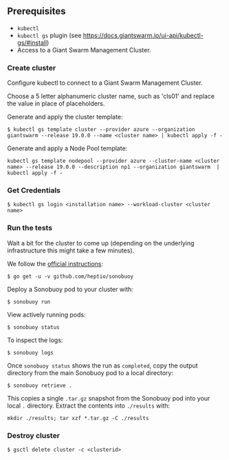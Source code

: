 ## Prerequisites

- `kubectl`
- `kubectl gs` plugin (see https://docs.giantswarm.io/ui-api/kubectl-gs/#install)
- Access to a Giant Swarm Management Cluster.

### Create cluster

Configure kubectl to connect to a Giant Swarm Management Cluster.

Choose a 5 letter alphanumeric cluster name, such as 'cls01' and replace the value in place of <cluster name> placeholders.

Generate and apply the cluster template:

```
$ kubectl gs template cluster --provider azure --organization giantswarm --release 19.0.0 --name <cluster name> | kubectl apply -f -
```

Generate and apply a Node Pool template:


```
kubectl gs template nodepool --provider azure --cluster-name <cluster name> --release 19.0.0 --description np1 --organization giantswarm  | kubectl apply -f -
```


### Get Credentials


```
$ kubectl gs login <installation name> --workload-cluster <cluster name>
```

### Run the tests

Wait a bit for the cluster to come up (depending on the underlying infrastructure this might take a few minutes).

We follow the [official instructions](https://github.com/cncf/k8s-conformance/blob/master/instructions.md):

```
$ go get -u -v github.com/heptio/sonobuoy
```

Deploy a Sonobuoy pod to your cluster with:

```
$ sonobuoy run
```

View actively running pods:

```
$ sonobuoy status
```

To inspect the logs:

```
$ sonobuoy logs
```

Once `sonobuoy status` shows the run as `completed`, copy the output directory from the main Sonobuoy pod to
a local directory:

```
$ sonobuoy retrieve .
```

This copies a single `.tar.gz` snapshot from the Sonobuoy pod into your local
`.` directory. Extract the contents into `./results` with:

```
mkdir ./results; tar xzf *.tar.gz -C ./results
```

### Destroy cluster

```
$ gsctl delete cluster -c <clusterid>
```
